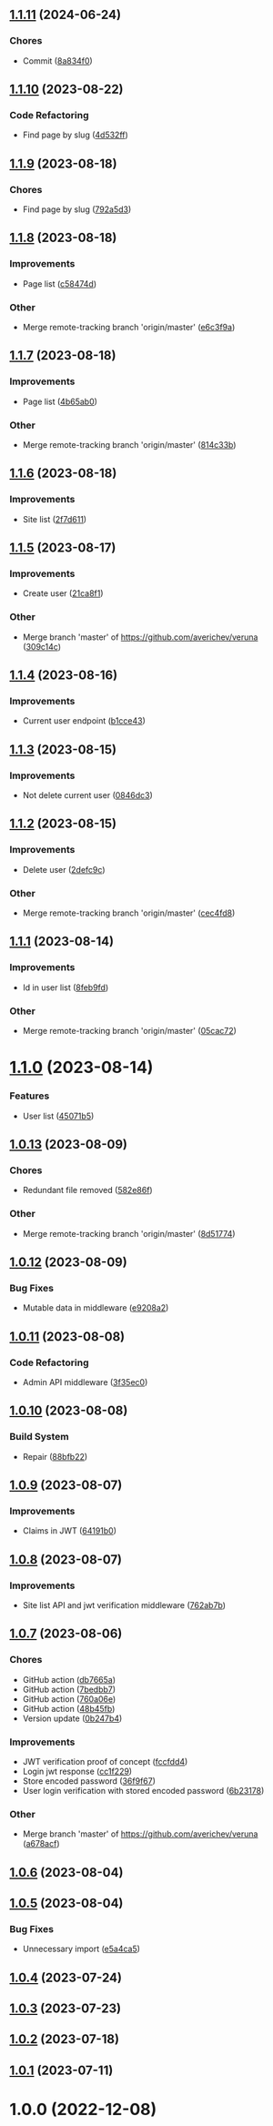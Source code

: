 ## [1.1.11](https://github.com/averichev/veruna/compare/v1.1.10...v1.1.11) (2024-06-24)

### Chores

- Commit ([8a834f0](https://github.com/averichev/veruna/commit/8a834f056e7ba2403af4c979fe8ac6886f8eca7e))

## [1.1.10](https://github.com/averichev/veruna/compare/v1.1.9...v1.1.10) (2023-08-22)

### Code Refactoring

- Find page by slug ([4d532ff](https://github.com/averichev/veruna/commit/4d532ff00ffdfbf3ee831d2a02a7973d388421b2))

## [1.1.9](https://github.com/averichev/veruna/compare/v1.1.8...v1.1.9) (2023-08-18)

### Chores

- Find page by slug ([792a5d3](https://github.com/averichev/veruna/commit/792a5d38f06533d27a86dea2a3677efc78dc724f))

## [1.1.8](https://github.com/averichev/veruna/compare/v1.1.7...v1.1.8) (2023-08-18)

### Improvements

- Page list ([c58474d](https://github.com/averichev/veruna/commit/c58474df497c4d6ce343f497694973b1aaef34dc))

### Other

- Merge remote-tracking branch 'origin/master' ([e6c3f9a](https://github.com/averichev/veruna/commit/e6c3f9acaf5e8d72e2a3e46b7679d2ed5b001c60))

## [1.1.7](https://github.com/averichev/veruna/compare/v1.1.6...v1.1.7) (2023-08-18)

### Improvements

- Page list ([4b65ab0](https://github.com/averichev/veruna/commit/4b65ab0bc57db09c17a1386bdb9bf19f80e34481))

### Other

- Merge remote-tracking branch 'origin/master' ([814c33b](https://github.com/averichev/veruna/commit/814c33b2af139f94937a863ad38cac10073e9e2c))

## [1.1.6](https://github.com/averichev/veruna/compare/v1.1.5...v1.1.6) (2023-08-18)

### Improvements

- Site list ([2f7d611](https://github.com/averichev/veruna/commit/2f7d61198e8ae7567e7ab81041348741156495b3))

## [1.1.5](https://github.com/averichev/veruna/compare/v1.1.4...v1.1.5) (2023-08-17)

### Improvements

- Create user ([21ca8f1](https://github.com/averichev/veruna/commit/21ca8f1d6e3de33c7ecc6d0ad30e57d9e1269326))

### Other

- Merge branch 'master' of https://github.com/averichev/veruna ([309c14c](https://github.com/averichev/veruna/commit/309c14c1bd6465b57e0c267713097a88b5c29120))

## [1.1.4](https://github.com/averichev/veruna/compare/v1.1.3...v1.1.4) (2023-08-16)

### Improvements

- Current user endpoint ([b1cce43](https://github.com/averichev/veruna/commit/b1cce435a1dab94b186d9087bf76340318baa3c6))

## [1.1.3](https://github.com/averichev/veruna/compare/v1.1.2...v1.1.3) (2023-08-15)

### Improvements

- Not delete current user ([0846dc3](https://github.com/averichev/veruna/commit/0846dc3f53860b07c69ce48a2ffd95ba78627d52))

## [1.1.2](https://github.com/averichev/veruna/compare/v1.1.1...v1.1.2) (2023-08-15)

### Improvements

- Delete user ([2defc9c](https://github.com/averichev/veruna/commit/2defc9c9c32fe326cf7d799c7c9e9d184fa20804))

### Other

- Merge remote-tracking branch 'origin/master' ([cec4fd8](https://github.com/averichev/veruna/commit/cec4fd88c3d5f285e2a9e3971a6f110914b06e28))

## [1.1.1](https://github.com/averichev/veruna/compare/v1.1.0...v1.1.1) (2023-08-14)

### Improvements

- Id in user list ([8feb9fd](https://github.com/averichev/veruna/commit/8feb9fd2e52c0e06edc276d6940121bfd94d6836))

### Other

- Merge remote-tracking branch 'origin/master' ([05cac72](https://github.com/averichev/veruna/commit/05cac72ff94a40cd9a5c98bf2695ce0a719092bd))

# [1.1.0](https://github.com/averichev/veruna/compare/v1.0.13...v1.1.0) (2023-08-14)

### Features

- User list ([45071b5](https://github.com/averichev/veruna/commit/45071b5ef7bd6e182eafbdad77be831acdb234ec))

## [1.0.13](https://github.com/averichev/veruna/compare/v1.0.12...v1.0.13) (2023-08-09)

### Chores

- Redundant file removed ([582e86f](https://github.com/averichev/veruna/commit/582e86f4f0de992c10f1a23fe7cdac878c8d62fb))

### Other

- Merge remote-tracking branch 'origin/master' ([8d51774](https://github.com/averichev/veruna/commit/8d51774f7c721fff75757130eca84bf0a15fe0dd))

## [1.0.12](https://github.com/averichev/veruna/compare/v1.0.11...v1.0.12) (2023-08-09)

### Bug Fixes

- Mutable data in middleware ([e9208a2](https://github.com/averichev/veruna/commit/e9208a22da5721bbf8e2c4df5d70970ffa8451a4))

## [1.0.11](https://github.com/averichev/veruna/compare/v1.0.10...v1.0.11) (2023-08-08)

### Code Refactoring

- Admin API middleware ([3f35ec0](https://github.com/averichev/veruna/commit/3f35ec002ff17413617ef47fbfdccd0387b45a35))

## [1.0.10](https://github.com/averichev/veruna/compare/v1.0.9...v1.0.10) (2023-08-08)

### Build System

- Repair ([88bfb22](https://github.com/averichev/veruna/commit/88bfb220cb68882c8863624c9f7f1241bac3f22f))

## [1.0.9](https://github.com/averichev/veruna/compare/v1.0.8...v1.0.9) (2023-08-07)

### Improvements

- Claims in JWT ([64191b0](https://github.com/averichev/veruna/commit/64191b0ad56bce016795ebad0df63d07b4d17514))

## [1.0.8](https://github.com/averichev/veruna/compare/v1.0.7...v1.0.8) (2023-08-07)

### Improvements

- Site list API and jwt verification middleware ([762ab7b](https://github.com/averichev/veruna/commit/762ab7b0f4a55e19fc1be6a91eaaeae094a0798f))

## [1.0.7](https://github.com/averichev/veruna/compare/v1.0.6...v1.0.7) (2023-08-06)

### Chores

- GitHub action ([db7665a](https://github.com/averichev/veruna/commit/db7665ac42f4bc08955e873dd7139ab34031a36f))
- GitHub action ([7bedbb7](https://github.com/averichev/veruna/commit/7bedbb7539d222a9a5c9a7e7213e57fabe96cc1a))
- GitHub action ([760a06e](https://github.com/averichev/veruna/commit/760a06e6799d684534cd03d208e20752928a7d50))
- GitHub action ([48b45fb](https://github.com/averichev/veruna/commit/48b45fb3b03cc695a0ba92b0d0f999e390b10b4f))
- Version update ([0b247b4](https://github.com/averichev/veruna/commit/0b247b40514fc4a2da8d9c3bfd0e63c23758802b))

### Improvements

- JWT verification proof of concept ([fccfdd4](https://github.com/averichev/veruna/commit/fccfdd40d406b23f8cafc3a17c83bec800169cea))
- Login jwt response ([cc1f229](https://github.com/averichev/veruna/commit/cc1f229f31072dfeea5379a5cdfb4c9876cc1376))
- Store encoded password ([36f9f67](https://github.com/averichev/veruna/commit/36f9f6703bd0cdfacca9fd8918783146f823bf9c))
- User login verification with stored encoded password ([6b23178](https://github.com/averichev/veruna/commit/6b2317872d8090c6afa634fc84d88daa367ef3ad))

### Other

- Merge branch 'master' of https://github.com/averichev/veruna ([a678acf](https://github.com/averichev/veruna/commit/a678acf7627c3f083573573559f22a34b158f0af))

## [1.0.6](https://github.com/averichev/veruna/compare/v1.0.5...v1.0.6) (2023-08-04)

## [1.0.5](https://github.com/averichev/veruna/compare/v1.0.4...v1.0.5) (2023-08-04)

### Bug Fixes

- Unnecessary import ([e5a4ca5](https://github.com/averichev/veruna/commit/e5a4ca5ad5c5edb6f1f3d9e1a70577321ca26b37))

## [1.0.4](https://github.com/averichev/veruna/compare/v1.0.3...v1.0.4) (2023-07-24)

## [1.0.3](https://github.com/averichev/veruna/compare/v1.0.2...v1.0.3) (2023-07-23)

## [1.0.2](https://github.com/averichev/veruna/compare/v1.0.1...v1.0.2) (2023-07-18)

## [1.0.1](https://github.com/averichev/veruna/compare/v1.0.0...v1.0.1) (2023-07-11)

# 1.0.0 (2022-12-08)
